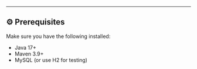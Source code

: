 
---

## ⚙️ Prerequisites

Make sure you have the following installed:

- Java 17+  
- Maven 3.9+  
- MySQL (or use H2 for testing)




